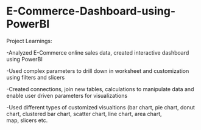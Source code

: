 # E-Commerce-Dashboard-using-PowerBI

Project Learnings:

-Analyzed E-Commerce online sales data, created interactive dashboard using PowerBI

-Used complex parameters to drill down in worksheet and customization using filters and slicers

-Created connections, join new tables, calculations to manipulate data and enable user driven parameters for visualizations

-Used different types of customized visualtions (bar chart, pie chart, donut chart, clustered bar chart, scatter chart, line chart, area chart, map, slicers etc.
